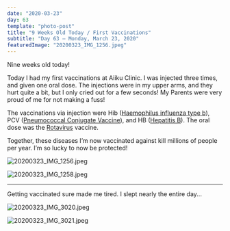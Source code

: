 ```yaml
---
date: "2020-03-23"
day: 63
template: "photo-post"
title: "9 Weeks Old Today / First Vaccinations"
subtitle: "Day 63 – Monday, March 23, 2020"
featuredImage: "20200323_IMG_1256.jpeg"
---
```


Nine weeks old today!

Today I had my first vaccinations at Aiiku Clinic. I was injected three times, and given one oral dose. The injections were in my upper arms, and they hurt quite a bit, but I only cried out for a few seconds! My Parents were very proud of me for not making a fuss!

The vaccinations via injection were Hib (<a href="https://www.who.int/immunization/diseases/hib/en/">Haemophilus influenza type b</a>), PCV (<a href="https://www.who.int/immunization/diseases/pneumococcal/en/">Pneumococcal Conjugate Vaccine</a>), and HB (<a href="https://www.who.int/immunization/diseases/hepatitisB/en/">Hepatitis B</a>). The oral dose was the <a href="https://www.who.int/immunization/diseases/rotavirus/en/">Rotavirus</a> vaccine.

Together, these diseases I’m now vaccinated against kill millions of people per year. I’m so lucky to now be protected!

![20200323_IMG_1256.jpeg](20200323_IMG_1256.jpeg)

![20200323_IMG_1258.jpeg](20200323_IMG_1258.jpeg)

<hr />

Getting vaccinated sure made me tired. I slept nearly the entire day...

![20200323_IMG_3020.jpeg](20200323_IMG_3020.jpeg)

![20200323_IMG_3021.jpeg](20200323_IMG_3021.jpeg)
